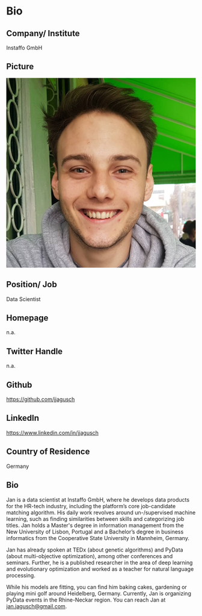 # Bio

## Company/ Institute

Instaffo GmbH

## Picture

![image](https://raw.githubusercontent.com/janjagusch/PyConBerlin2019/master/casual_1_rect.png?token=AGFHV3XPP7VVJC5YPDGNK2C46GCLE)

## Position/ Job

Data Scientist

## Homepage

n.a.

## Twitter Handle

n.a.

## Github

https://github.com/jjagusch

## LinkedIn

https://www.linkedin.com/in/jjagusch

## Country of Residence

Germany

## Bio

Jan is a data scientist at Instaffo GmbH, where he develops data products for the HR-tech industry, including the platform’s core job-candidate matching algorithm. His daily work revolves around un-/supervised machine learning, such as finding similarities between skills and categorizing job titles. Jan holds a Master's degree in information management from the New University of Lisbon, Portugal and a Bachelor’s degree in business informatics from the Cooperative State University in Mannheim, Germany.

Jan has already spoken at TEDx (about genetic algorithms) and PyData (about multi-objective optimization), among other conferences and seminars. Further, he is a published researcher in the area of deep learning and evolutionary optimization and worked as a teacher for natural language processing.

While his models are fitting, you can find him baking cakes, gardening or playing mini golf around Heidelberg, Germany. Currently, Jan is organizing PyData events in the Rhine-Neckar region. You can reach Jan at jan.jagusch@gmail.com.
